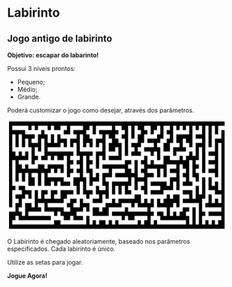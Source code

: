 # Labirinto
## Jogo antigo de labirinto
**Objetivo: escapar do labarinto!**

Possui 3 níveis prontos:
- Pequeno;
- Médio;
- Grande.

Poderá customizar o jogo como desejar, através dos parâmetros.

![Exemplo de Labirinto](images/labirintomedio.png)

O Labirinto é chegado aleatoriamente, baseado nos parâmetros especificados. Cada labirinto é único.

Utilize as setas para jogar.

**Jogue Agora!**